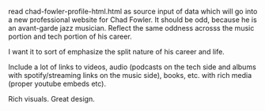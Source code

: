 read chad-fowler-profile-html.html as source input of data which will go into a new professional website for Chad Fowler.  It should be odd, because he is an avant-garde jazz musician.  Reflect the same oddness acrosss the music portion and tech portion of his career.

I want it to sort of emphasize the split nature of his career and life. 


Include a lot of links to videos, audio (podcasts on the tech side and albums with spotify/streaming links on the music side), books, etc. with rich media (proper youtube embeds etc).  

Rich visuals. Great design.
